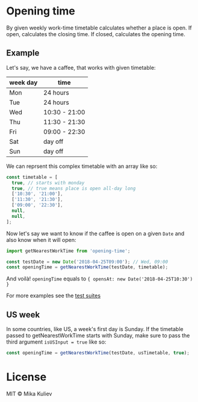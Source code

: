 # Opening time

By given weekly work-time timetable calculates whether a place is open. If open, calculates the closing time. If closed, calculates the opening time.

## Example

Let's say, we have a caffee, that works with given timetable:

| week day | time |
|----------|------|
| Mon | 24 hours |
| Tue | 24 hours |
| Wed | 10:30 - 21:00 |
| Thu | 11:30 - 21:30 |
| Fri | 09:00 - 22:30 |
| Sat | day off |
| Sun | day off |

We can reprsent this complex timetable with an array like so:

```javascript
const timetable = [
  true, // starts with monday
  true, // true means place is open all-day long
  ['10:30', '21:00'],
  ['11:30', '21:30'],
  ['09:00', '22:30'],
  null,
  null,
];
```

Now let's say we want to know if the caffee is open on a given `Date` and also know when it will open:

```javascript
import getNearestWorkTime from 'opening-time';

const testDate = new Date('2018-04-25T09:00'); // Wed, 09:00
const openingTime = getNearestWorkTime(testDate, timetable);
```

And voilà! `openingTime` equals to `{ opensAt: new Date('2018-04-25T10:30') }`

For more examples see the [test suites](src/index.test.js)

## US week

In some countries, like US, a week's first day is Sunday. If the timetable passed to getNearestWorkTime starts with Sunday, make sure to pass the third argument `isUSInput = true` like so:
```javascript
const openingTime = getNearestWorkTime(testDate, usTimetable, true);
```

# License

MIT © Mika Kuliev
